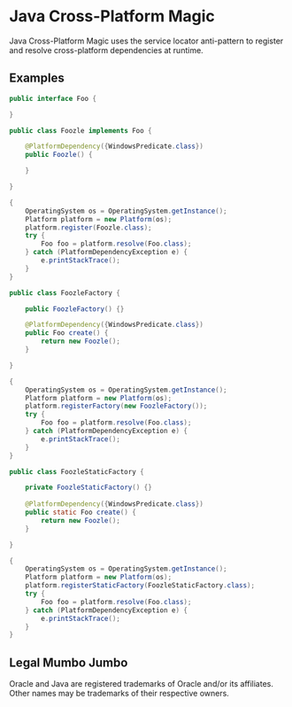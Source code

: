 # Java Cross-Platform Magic

Java Cross-Platform Magic uses the service locator anti-pattern to register and resolve cross-platform dependencies at runtime.

## Examples
```java
public interface Foo {

}

public class Foozle implements Foo {

	@PlatformDependency({WindowsPredicate.class})
	public Foozle() {

	}

}

{
	OperatingSystem os = OperatingSystem.getInstance();
	Platform platform = new Platform(os);
	platform.register(Foozle.class);
	try {
		Foo foo = platform.resolve(Foo.class);
	} catch (PlatformDependencyException e) {
		e.printStackTrace();
	}
}
```

```java
public class FoozleFactory {

	public FoozleFactory() {}

	@PlatformDependency({WindowsPredicate.class})
	public Foo create() {
		return new Foozle();
	}

}

{
	OperatingSystem os = OperatingSystem.getInstance();
	Platform platform = new Platform(os);
	platform.registerFactory(new FoozleFactory());
	try {
		Foo foo = platform.resolve(Foo.class);
	} catch (PlatformDependencyException e) {
		e.printStackTrace();
	}
}
```

```java
public class FoozleStaticFactory {

	private FoozleStaticFactory() {}
	
	@PlatformDependency({WindowsPredicate.class})
	public static Foo create() {
		return new Foozle();
	}

}

{
	OperatingSystem os = OperatingSystem.getInstance();
	Platform platform = new Platform(os);
	platform.registerStaticFactory(FoozleStaticFactory.class);
	try {
		Foo foo = platform.resolve(Foo.class);
	} catch (PlatformDependencyException e) {
		e.printStackTrace();
	}
}
```

## Legal Mumbo Jumbo
Oracle and Java are registered trademarks of Oracle and/or its affiliates. Other names may be trademarks of their respective owners.